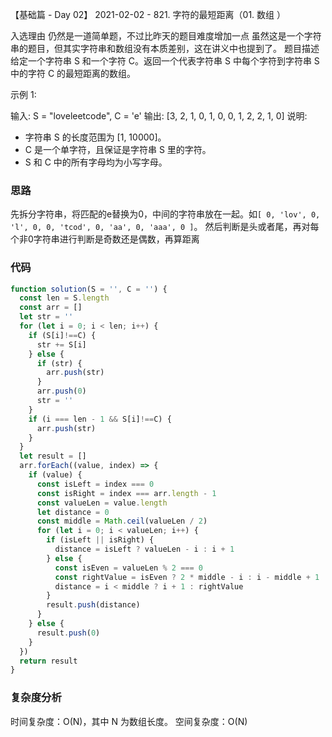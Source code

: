 【基础篇 - Day 02】 2021-02-02 - 821. 字符的最短距离（01. 数组 ）

入选理由
仍然是一道简单题，不过比昨天的题目难度增加一点
虽然这是一个字符串的题目，但其实字符串和数组没有本质差别，这在讲义中也提到了。
题目描述
给定一个字符串 S 和一个字符 C。返回一个代表字符串 S 中每个字符到字符串 S 中的字符 C 的最短距离的数组。

示例 1:

输入: S = "loveleetcode", C = 'e'
输出: [3, 2, 1, 0, 1, 0, 0, 1, 2, 2, 1, 0]
说明:

- 字符串 S 的长度范围为 [1, 10000]。
- C 是一个单字符，且保证是字符串 S 里的字符。
- S 和 C 中的所有字母均为小写字母。



### 思路
先拆分字符串，将匹配的e替换为0，中间的字符串放在一起。如`[ 0, 'lov', 0, 'l', 0, 0, 'tcod', 0, 'aa', 0, 'aaa', 0 ]`。
然后判断是头或者尾，再对每个非0字符串进行判断是奇数还是偶数，再算距离

### 代码
```js
function solution(S = '', C = '') {
  const len = S.length
  const arr = []
  let str = ''
  for (let i = 0; i < len; i++) {
    if (S[i]!==C) {
      str += S[i]
    } else {
      if (str) {
        arr.push(str)
      }
      arr.push(0)
      str = ''
    }
    if (i === len - 1 && S[i]!==C) {
      arr.push(str)
    }
  }
  let result = []
  arr.forEach((value, index) => {
    if (value) {
      const isLeft = index === 0
      const isRight = index === arr.length - 1
      const valueLen = value.length
      let distance = 0
      const middle = Math.ceil(valueLen / 2)
      for (let i = 0; i < valueLen; i++) {
        if (isLeft || isRight) {
          distance = isLeft ? valueLen - i : i + 1
        } else {
          const isEven = valueLen % 2 === 0
          const rightValue = isEven ? 2 * middle - i : i - middle + 1
          distance = i < middle ? i + 1 : rightValue
        }
        result.push(distance)
      }
    } else {
      result.push(0)
    }
  })
  return result
}
```

### 复杂度分析

时间复杂度：O(N)，其中 N 为数组长度。
空间复杂度：O(N)
